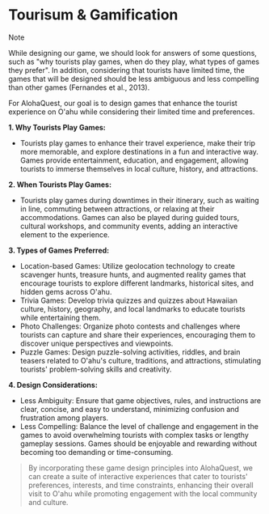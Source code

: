 # Tourisum & Gamification

> [!NOTE]
> While designing our game, we should look for answers of some questions, such as "why tourists play games, when do they play, what types of games they prefer". In addition, considering that tourists have limited time, the games that will be designed should be less ambiguous and less compelling than other games (Fernandes et al., 2013).

For AlohaQuest, our goal is to design games that enhance the tourist experience on O'ahu while considering their limited time and preferences.

**1. Why Tourists Play Games:**

- Tourists play games to enhance their travel experience, make their trip more memorable, and explore destinations in a fun and interactive way. Games provide entertainment, education, and engagement, allowing tourists to immerse themselves in local culture, history, and attractions.

**2. When Tourists Play Games:**

- Tourists play games during downtimes in their itinerary, such as waiting in line, commuting between attractions, or relaxing at their accommodations. Games can also be played during guided tours, cultural workshops, and community events, adding an interactive element to the experience.

**3. Types of Games Preferred:**

- Location-based Games: Utilize geolocation technology to create scavenger hunts, treasure hunts, and augmented reality games that encourage tourists to explore different landmarks, historical sites, and hidden gems across O'ahu.
- Trivia Games: Develop trivia quizzes and quizzes about Hawaiian culture, history, geography, and local landmarks to educate tourists while entertaining them.
- Photo Challenges: Organize photo contests and challenges where tourists can capture and share their experiences, encouraging them to discover unique perspectives and viewpoints.
- Puzzle Games: Design puzzle-solving activities, riddles, and brain teasers related to O'ahu's culture, traditions, and attractions, stimulating tourists' problem-solving skills and creativity.

**4. Design Considerations:**

- Less Ambiguity: Ensure that game objectives, rules, and instructions are clear, concise, and easy to understand, minimizing confusion and frustration among players.
- Less Compelling: Balance the level of challenge and engagement in the games to avoid overwhelming tourists with complex tasks or lengthy gameplay sessions. Games should be enjoyable and rewarding without becoming too demanding or time-consuming.

> By incorporating these game design principles into AlohaQuest, we can create a suite of interactive experiences that cater to tourists' preferences, interests, and time constraints, enhancing their overall visit to O'ahu while promoting engagement with the local community and culture.
